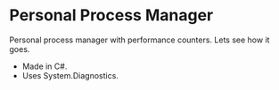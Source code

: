 # Personal Process Manager

Personal process manager with performance counters. Lets see how it goes.

* Made in C#.
* Uses System.Diagnostics.

